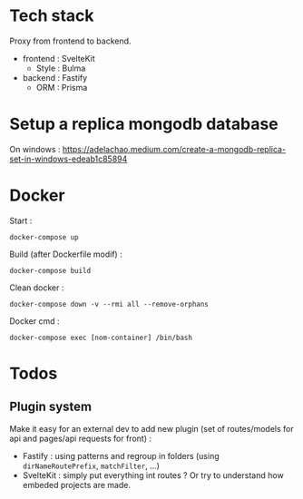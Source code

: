 # Tech stack

Proxy from frontend to backend.

- frontend : SvelteKit
    - Style : Bulma
- backend : Fastify
    - ORM : Prisma

# Setup a replica mongodb database

On windows : https://adelachao.medium.com/create-a-mongodb-replica-set-in-windows-edeab1c85894

# Docker

Start :
```
docker-compose up
```

Build (after Dockerfile modif) :
```
docker-compose build
```

Clean docker :
```
docker-compose down -v --rmi all --remove-orphans
```

Docker cmd :
```
docker-compose exec [nom-container] /bin/bash
```

# Todos

## Plugin system

Make it easy for an external dev to add new plugin (set of routes/models for api and pages/api requests for front) :
- Fastify : using patterns and regroup in folders (using `dirNameRoutePrefix`, `matchFilter`, ...)
- SvelteKit : simply put everything int routes ? Or try to understand how embeded projects are made.
